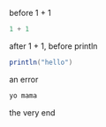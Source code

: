 

before 1 + 1

```scala
1 + 1
```

after 1 + 1, before println

```scala
println("hello")
```

an error
```scala
yo mama
```

the very end

